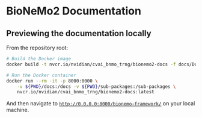 # BioNeMo2 Documentation

## Previewing the documentation locally

From the repository root:

```bash
# Build the Docker image
docker build -t nvcr.io/nvidian/cvai_bnmo_trng/bionemo2-docs -f docs/Dockerfile .

# Run the Docker container
docker run --rm -it -p 8000:8000 \
    -v ${PWD}/docs:/docs -v ${PWD}/sub-packages:/sub-packages \
    nvcr.io/nvidian/cvai_bnmo_trng/bionemo2-docs:latest
```

And then navigate to [`http://0.0.0.0:8000/bionemo-framework/`](http://0.0.0.0:8000/bionemo-framework/) on your local
machine.
